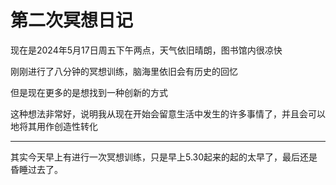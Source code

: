 # 第二次冥想日记

现在是2024年5月17日周五下午两点，天气依旧晴朗，图书馆内很凉快



刚刚进行了八分钟的冥想训练，脑海里依旧会有历史的回忆



但是现在更多的是想找到一种创新的方式



这种想法非常好，说明我从现在开始会留意生活中发生的许多事情了，并且会可以地将其用作创造性转化

---

其实今天早上有进行一次冥想训练，只是早上5.30起来的起的太早了，最后还是昏睡过去了。

 
